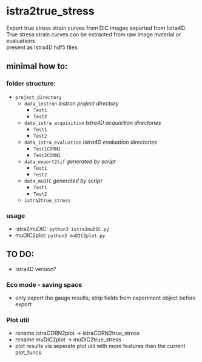 # istra2true_stress

Export true stress strain curves from DIC images exported from Istra4D.  
True stress strain curves can be extracted from raw image material or evaluations    
present as Istra4D hdf5 files.

## minimal how to:
### folder structure:
- `project_directory`
  - `data_instron` *instron project directory*
     - `Test1`
     - `Test2`
  - `data_istra_acquisition` *Istra4D acquisition directories*
     - `Test1`
     - `Test2`
  - `data_istra_evaluation` *Istra4D evaluation directories*
     - `Test1CORN1`
     - `Test2CORN1`
  - `data_export2tif` *generated by script*
     - `Test1`
     - `Test2`
  - `data_muDIC` *generated by script*
     - `Test1`
     - `Test2`
  - `istra2true_stress`

### usage
- istra2muDIC: `python3 istra2muDIC.py`
- muDIC2plot: `python3 muDIC2plot.py`

## TO DO:
- Istra4D version?

### Eco mode - saving space
- only export the gauge results, strip fields from experiment object before export 

### Plot util
- rename istraCORN2plot -> istraCORN2true_stress
- rename muDIC2plot -> muDIC2true_stress
- plot results via seperate plot util with more features than the current plot_funcs
